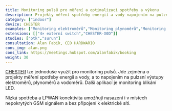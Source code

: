 ```yaml
---
title: Monitoring pulsů pro měření a optimalizaci spotřeby a výkonu
description: Projekty měření spotřeby energií a vody napojením na pulzní výstupy elektroměrů, plynoměrů a vodoměrů, nebo monitoringem blikání LED.
category: ["indoor"]
device: CHESTER
examples: ["Monitoring elektroměrů","Monitoring plynoměrů","Monitoring vodoměrů","Měření taktu výrobního stroje"]
extensions: [["4× externí switch","CHESTER-X0D"]]
studies: ["otk","surun"]
consultation: Alan Fabik, CEO HARDWARIO
cons_img: alan.png
cons_link: https://meetings.hubspot.com/alanfabik/booking
weight: 30
---
```


[CHESTER](/cs/chester/) lze jednoduše využít pro monitoring pulsů. Jde zejména o projekty měření spotřeby energií a vody, a to napojením na pulzsní výstupy elektroměrů, plynoměrů a vodoměrů. Další aplikací je monitoring blikání LED.

Nízká spotřeba a LPWAN konektivita umožňují nasazení i v místech nepokrytých GSM signálem a bez připojení k elektrické síti.
